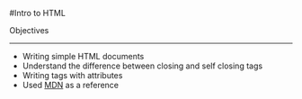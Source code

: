 #Intro to HTML

Objectives
**********************************************

* Writing simple HTML documents
* Understand the difference between closing and self closing tags
* Writing tags with attributes
* Used [MDN](https://developer.mozilla.org/en-US/docs/Web/HTML) as a reference
